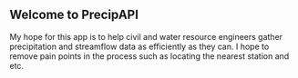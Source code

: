 ## Welcome to PrecipAPI

My hope for this app is to help civil and water resource engineers gather precipitation and streamflow data as efficiently as they can. I hope to remove pain points in the process such as locating the nearest station and etc.
